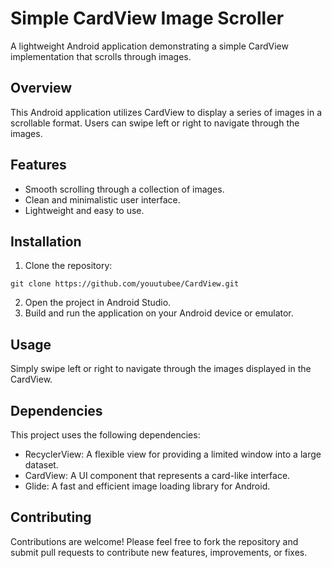 
<body>
  <h1>Simple CardView Image Scroller</h1>
  
  <p>A lightweight Android application demonstrating a simple CardView implementation that scrolls through images.</p>
  
  <h2>Overview</h2>
  
  <p>This Android application utilizes CardView to display a series of images in a scrollable format. Users can swipe left or right to navigate through the images.</p>
  
  <h2>Features</h2>
  <ul>
    <li>Smooth scrolling through a collection of images.</li>
    <li>Clean and minimalistic user interface.</li>
    <li>Lightweight and easy to use.</li>
  </ul>
  
  <h2>Installation</h2>
  
  <ol>
    <li>Clone the repository:</li>
  </ol>
  
  <pre><code>git clone https://github.com/youutubee/CardView.git</code></pre>
  
  <ol start="2">
    <li>Open the project in Android Studio.</li>
    <li>Build and run the application on your Android device or emulator.</li>
  </ol>
  
  <h2>Usage</h2>
  
  <p>Simply swipe left or right to navigate through the images displayed in the CardView.</p>
  
  <h2>Dependencies</h2>
  
  <p>This project uses the following dependencies:</p>
  
  <ul>
    <li>RecyclerView: A flexible view for providing a limited window into a large dataset.</li>
    <li>CardView: A UI component that represents a card-like interface.</li>
    <li>Glide: A fast and efficient image loading library for Android.</li>
  </ul>
  
  <h2>Contributing</h2>
  
  <p>Contributions are welcome! Please feel free to fork the repository and submit pull requests to contribute new features, improvements, or fixes.</p>
  
  
  
 
  
</body>
</html>
